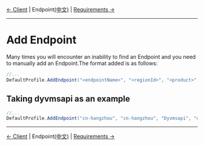 [← Client](7-Client-CN.md) | Endpoint[(中文)](8-Endpoint-CN.md) | [Requirements →](0-Requirements-CN.md)
***

# Add Endpoint
Many times you will encounter an inability to find an Endpoint and you need to manually add an Endpoint.The format added is as follows:
```c#
//...
DefaultProfile.AddEndpoint("<endpointName>", "<regionId>", "<product>", "<domain>")
```

## Taking dyvmsapi as an example
```c#
//...
DefaultProfile.AddEndpoint("cn-hangzhou", "cn-hangzhou", "Dyvmsapi", "dyvmsapi.aliyuncs.com");
```

***
[← Client](7-Client-CN.md) | Endpoint[(中文)](8-Endpoint-CN.md) | [Requirements →](0-Requirements-CN.md)
